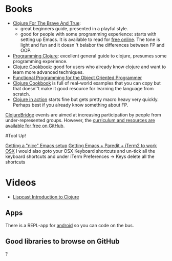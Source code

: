 # Books

- [Clojure For The Brave And True](http://www.braveclojure.com/): 
   -  great beginners guide, presented in a playful style.
   -  good for people with some programming experience: starts with setting up Emacs. It is available to read for [free online](http://www.braveclojure.com/introduction/). The tone is light and fun and it doesn''t belabor the differences between FP and OOP.
- [Programming Clojure](https://pragprog.com/book/shcloj2/programming-clojure): excellent general guide to clojure, presumes some programming experience.
- [Clojure Cookbook](http://clojure-cookbook.com/): good for users who already know clojure and want to learn more advanced techniques.
- [Functional Programming for the Object Oriented Programmer](https://leanpub.com/fp-oo)
- [Clojure Cookbook](http://clojure-cookbook.com/) is full of real-world examples that you can copy but that doesn''t make it good resource for learning the language from scratch.
- [Clojure in action](https://www.manning.com/books/clojure-in-action) starts fine but gets pretty macro heavy very quickly. Perhaps best if you already know something about FP.

[ClojureBridge](http://www.clojurebridge.org/) events are aimed at increasing participation by people from under-represented groups. However, the [curriculum and resources are available for free on GitHub](https://github.com/ClojureBridge/curriculum).

#Tool Up!

[Getting a "nice" Emacs setup](https://github.com/overtone/emacs-live)
[Getting Emacs + Paredit + iTerm2 to work OSX](http://offbytwo.com/2012/01/15/emacs-plus-paredit-under-terminal.html) I would also goto your OSX Keyboard shortcuts and un-tick all the keyboard shortcuts and under iTerm Preferences -> Keys delete all the shortcuts 

# Videos

- [Lispcast Introduction to Clojure](http://www.purelyfunctional.tv/intro-to-clojure) 

## Apps
There is a REPL-app for [android](https://play.google.com/store/apps/details?id=com.sattvik.clojure_repl&hl=en_GB) so you can code on the bus.

## Good libraries to browse on GitHub
?
